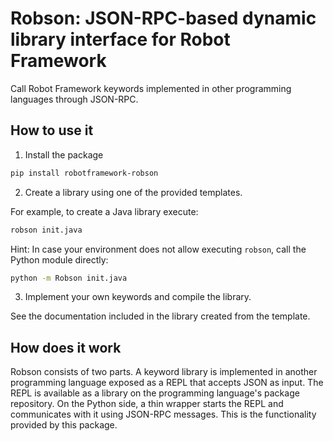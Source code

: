 # Robson: JSON-RPC-based dynamic library interface for Robot Framework

Call Robot Framework keywords implemented in other programming languages through JSON-RPC.

## How to use it

1. Install the package

```bash
pip install robotframework-robson
```

2. Create a library using one of the provided templates.

For example, to create a Java library execute:

```bash
robson init.java
```

Hint: In case your environment does not allow executing `robson`, call the Python module directly:

```bash
python -m Robson init.java
```

3. Implement your own keywords and compile the library.

See the documentation included in the library created from the template.


## How does it work

Robson consists of two parts. A keyword library is implemented in another programming language exposed as a REPL that accepts JSON as input. The REPL is available as a library on the programming language's package repository. On the Python side, a thin wrapper starts the REPL and communicates with it using JSON-RPC messages. This is the functionality provided by this package.
